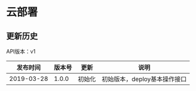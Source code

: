 # 云部署


## 更新历史

API版本：v1

| 发布时间   | 版本号 | 更新     | 说明                                                         |
| ---------- | ------ | -------- | ------------------------------------------------------------ |
| 2019-03-28 | 1.0.0  | 初始化   | 初始版本，deploy基本操作接口                                     |
